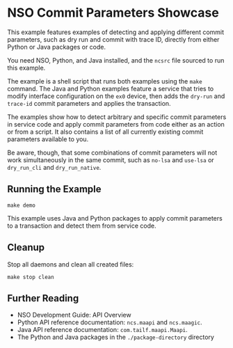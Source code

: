 NSO Commit Parameters Showcase
==============================

This example features examples of detecting and applying different commit
parameters, such as dry run and commit with trace ID, directly from either
Python or Java packages or code.

You need NSO, Python, and Java installed, and the `ncsrc` file sourced
to run this example.

The example is a shell script that runs both examples using the `make` command.
The Java and Python examples feature a service that tries to modify interface
configuration on the `ex0` device, then adds the `dry-run` and `trace-id`
commit parameters and applies the transaction.

The examples show how to detect arbitrary and specific commit parameters in
service code and apply commit parameters from code either as an action or from
a script. It also contains a list of all currently existing commit parameters
available to you.

Be aware, though, that some combinations of commit parameters will not work
simultaneously in the same commit, such as `no-lsa` and `use-lsa` or
`dry_run_cli` and `dry_run_native`.

Running the Example
-------------------

    make demo

This example uses Java and Python packages to apply commit parameters to a
transaction and detect them from service code.

Cleanup
-------

Stop all daemons and clean all created files:

    make stop clean

Further Reading
---------------

+ NSO Development Guide: API Overview
+ Python API reference documentation: `ncs.maapi` and `ncs.maagic`.
+ Java API reference documentation: `com.tailf.maapi.Maapi`.
+ The Python and Java packages in the `./package-directory` directory
